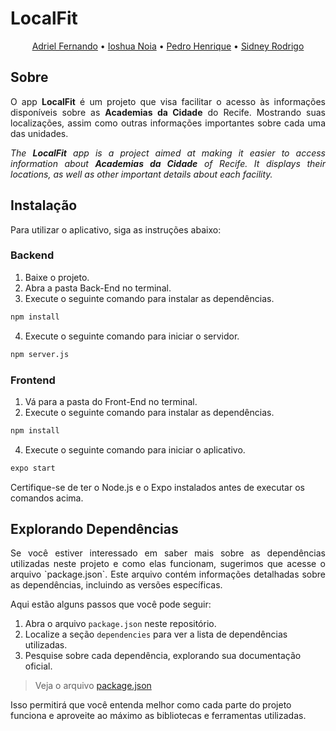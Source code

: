 # LocalFit

<p align="center">
  <a href="https://github.com/AdrielFernando">Adriel Fernando</a>
   • 
  <a href="https://github.com/Ioshua-N">Ioshua Noia</a>
   • 
  <a href="https://github.com/PedroHCMelo">Pedro Henrique</a>
   • 
  <a href="https://github.com/SidneyRodrigo">Sidney Rodrigo</a>
</p>

## Sobre

<p align = "justify">O app <b>LocalFit</b> é um projeto que visa facilitar o acesso às informações disponíveis sobre as <b>Academias da Cidade</b> do Recife. Mostrando suas localizações, assim como outras informações importantes sobre cada uma das unidades.</p>

<p align = "justify"><i>The <b>LocalFit</b> app is a project aimed at making it easier to access information about <b>Academias da Cidade</b> of Recife. It displays their locations, as well as other important details about each facility.</i></p>

## Instalação

Para utilizar o aplicativo, siga as instruções abaixo:

### Backend

1. Baixe o projeto.
2. Abra a pasta Back-End no terminal.
3. Execute o seguinte comando para instalar as dependências.
```bash
npm install
```
4. Execute o seguinte comando para iniciar o servidor.
```bash
npm server.js
```

### Frontend

1. Vá para a pasta do Front-End no terminal.
2. Execute o seguinte comando para instalar as dependências.
```bash
npm install
```
4. Execute o seguinte comando para iniciar o aplicativo.
```bash
expo start
```

Certifique-se de ter o Node.js e o Expo instalados antes de executar os comandos acima.

## Explorando Dependências

<p align = "justify">Se você estiver interessado em saber mais sobre as dependências utilizadas neste projeto e como elas funcionam, sugerimos que acesse o arquivo `package.json`. Este arquivo contém informações detalhadas sobre as dependências, incluindo as versões específicas.</p>

Aqui estão alguns passos que você pode seguir:

1. Abra o arquivo `package.json` neste repositório.
2. Localize a seção `dependencies` para ver a lista de dependências utilizadas.
3. Pesquise sobre cada dependência, explorando sua documentação oficial.

> Veja o arquivo [package.json](https://github.com/Ioshua-N/LocalFit/blob/main/Front-End/package.json)

Isso permitirá que você entenda melhor como cada parte do projeto funciona e aproveite ao máximo as bibliotecas e ferramentas utilizadas.
